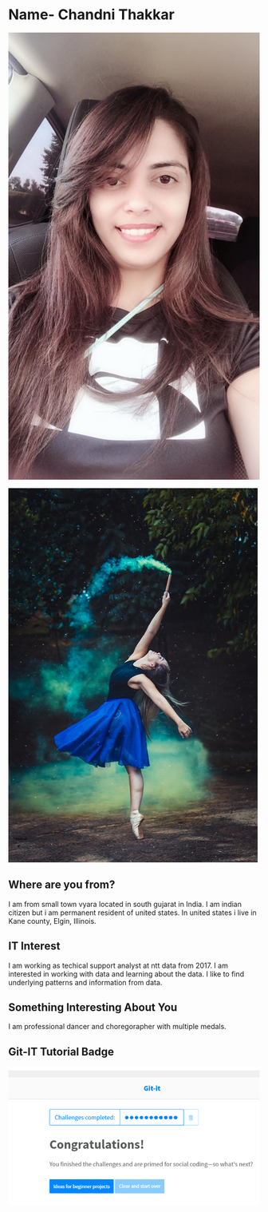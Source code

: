 # Name- Chandni Thakkar
	
![Image of me](images/me.jpeg)

![Image describing me](images/dance.jpeg)

## Where are you from?

I am from small town vyara located in south gujarat in India. I am indian citizen but i am permanent resident of united states. In united states i live in Kane county, Elgin, Illinois.

## IT Interest

I am working as techical support analyst at ntt data from 2017. I am interested in working with data and learning about the data. I like to find underlying patterns and information from data.

## Something Interesting About You

I am professional dancer and choregorapher with multiple medals.

## Git-IT Tutorial Badge

![Git Tutorial](images/Git-badge.png)





